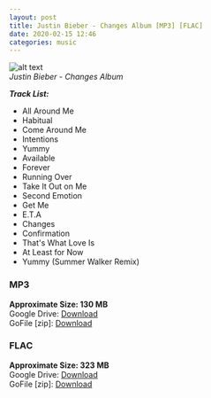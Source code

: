 ```yaml
---
layout: post
title: Justin Bieber - Changes Album [MP3] [FLAC]
date: 2020-02-15 12:46
categories: music
---
```

![alt text](https://i.ibb.co/HrQHKcJ/cover.jpg 'Changes-Cover.jpg')  
_Justin Bieber - Changes Album_

_**Track List:**_
- All Around Me
- Habitual
- Come Around Me
- Intentions
- Yummy
- Available
- Forever
- Running Over
- Take It Out on Me
- Second Emotion
- Get Me
- E.T.A
- Changes
- Confirmation
- That's What Love Is
- At Least for Now
- Yummy (Summer Walker Remix)

### MP3  
**Approximate Size: 130 MB**  
Google Drive: [Download](https://drive.google.com/open?id=18GE72ZFOpmLMgner-9Ylt3dKEhzZ6yv2)  
GoFile [zip]: [Download](https://srv-file7.gofile.io/download/CvORH2/[mioscape]%20Changes%20[MP3].zip)  

### FLAC  
**Approximate Size: 323 MB**  
Google Drive: [Download](https://drive.google.com/open?id=19y2_ZbObyakzmT023_ZBrllC7D2df3bE)  
GoFile [zip]: [Download](https://srv-file7.gofile.io/download/CvORH2/[mioscape]%20Changes%20[FLAC].zip)

